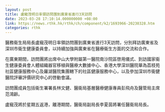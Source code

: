```yaml
---
layout: post
title: 盧寵茂明日率領訪問團到廣東省進行3天訪問
date: 2023-03-28 17:10:14.000000000 +08:00
link: https://news.rthk.hk/rthk/ch/component/k2/1693966-20230328.htm
categories: rthk
---
```


醫務衞生局局長盧寵茂明日率領訪問團到廣東省進行3天訪問，分別拜訪廣東省及深圳市衞生健康委員會，以持續加強與廣東省在醫療衞生方面的交流和合作。

在廣東期間，訪問團將出席中山大學附屬第一醫院南沙院區啓用儀式、到訪國家衞生健康委員會人體組織器官移植與醫療大數據中心、香港大學深圳醫院華為荔枝苑社區健康服務中心及羅湖醫院集團轄下的社區健康服務中心，以及參加深圳市衞健醫院評審評價研究中心的啓動會議。

訪問團成員包括衞生署署長林文健、醫衞局基層醫療健康專員彭飛舟及醫管局主席范鴻齡。

盧寵茂將於星期五返港，離港期間，醫衞局副局長李夏茵將署任醫衞局局長。

